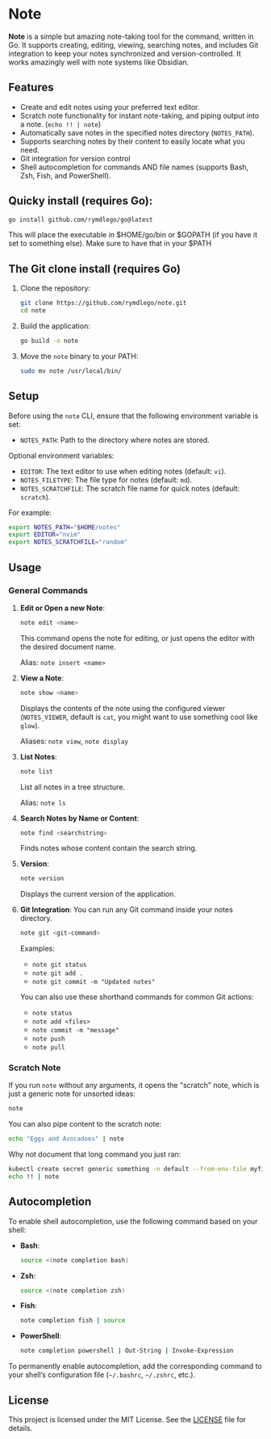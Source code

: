 # Note

**Note** is a simple but amazing note-taking tool for the command, written in Go. It supports creating, editing, viewing, searching notes, and includes Git integration to keep your notes synchronized and version-controlled. It works amazingly well with note systems like Obsidian.

## Features

- Create and edit notes using your preferred text editor.
- Scratch note functionality for instant note-taking, and piping output into a note. (`echo !! | note`)
- Automatically save notes in the specified notes directory (`NOTES_PATH`).
- Supports searching notes by their content to easily locate what you need.
- Git integration for version control
- Shell autocompletion for commands AND file names (supports Bash, Zsh, Fish, and PowerShell).

## Quicky install (requires Go):

```bash
go install github.com/rymdlego/go@latest
```

This will place the executable in $HOME/go/bin or $GOPATH (if you have it set to something else).
Make sure to have that in your $PATH

## The Git clone install (requires Go)

1. Clone the repository:

   ```bash
   git clone https://github.com/rymdlego/note.git
   cd note
   ```

2. Build the application:

   ```bash
   go build -o note
   ```

3. Move the `note` binary to your PATH:
   ```bash
   sudo mv note /usr/local/bin/
   ```

## Setup

Before using the `note` CLI, ensure that the following environment variable is set:

- `NOTES_PATH`: Path to the directory where notes are stored.

Optional environment variables:

- `EDITOR`: The text editor to use when editing notes (default: `vi`).
- `NOTES_FILETYPE`: The file type for notes (default: `md`).
- `NOTES_SCRATCHFILE`: The scratch file name for quick notes (default: `scratch`).

For example:

```bash
export NOTES_PATH="$HOME/notes"
export EDITOR="nvim"
export NOTES_SCRATCHFILE="random"
```

## Usage

### General Commands

1. **Edit or Open a new Note**:

   ```bash
   note edit <name>
   ```

   This command opens the note for editing, or just opens the editor with the desired document name.

   Alias: `note insert <name>`

2. **View a Note**:

   ```bash
   note show <name>
   ```

   Displays the contents of the note using the configured viewer (`NOTES_VIEWER`, default is `cat`, you might want to use something cool like `glow`).

   Aliases: `note view`, `note display`

3. **List Notes**:

   ```bash
   note list
   ```

   List all notes in a tree structure.

   Alias: `note ls`

4. **Search Notes by Name or Content**:

   ```bash
   note find <searchstring>
   ```

   Finds notes whose content contain the search string.

5. **Version**:

   ```bash
   note version
   ```

   Displays the current version of the application.

6. **Git Integration**:
   You can run any Git command inside your notes directory.

   ```bash
   note git <git-command>
   ```

   Examples:

   - `note git status`
   - `note git add .`
   - `note git commit -m "Updated notes"`

   You can also use these shorthand commands for common Git actions:

   - `note status`
   - `note add <files>`
   - `note commit -m "message"`
   - `note push`
   - `note pull`

### Scratch Note

If you run `note` without any arguments, it opens the "scratch" note, which is just a generic note for unsorted ideas:

```bash
note
```

You can also pipe content to the scratch note:

```bash
echo "Eggs and Avocadoes" | note
```

Why not document that long command you just ran:

```bash
kubectl create secret generic something -n default --from-env-file myfile --dry-run=client -o yaml
echo !! | note
```

## Autocompletion

To enable shell autocompletion, use the following command based on your shell:

- **Bash**:

  ```bash
  source <(note completion bash)
  ```

- **Zsh**:

  ```bash
  source <(note completion zsh)
  ```

- **Fish**:

  ```bash
  note completion fish | source
  ```

- **PowerShell**:
  ```bash
  note completion powershell | Out-String | Invoke-Expression
  ```

To permanently enable autocompletion, add the corresponding command to your shell’s configuration file (`~/.bashrc`, `~/.zshrc`, etc.).

## License

This project is licensed under the MIT License. See the [LICENSE](LICENSE) file for details.
